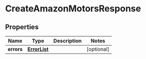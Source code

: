 
# CreateAmazonMotorsResponse

## Properties
Name | Type | Description | Notes
------------ | ------------- | ------------- | -------------
**errors** | [**ErrorList**](../ErrorList.md) |  |  [optional]



